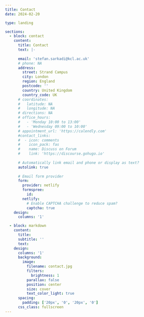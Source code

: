 ```yaml
---
title: Contact
date: 2024-02-20

type: landing

sections:
  - block: contact
    content:
      title: Contact
      text: |-
        
      email: 'stefan.sarkadi@kcl.ac.uk'
      # phone: NA
      address:
        street: Strand Campus
        city: London
        region: England
        postcode: ''
        country: United Kingdom
        country_code: UK
      # coordinates:
      #   latitude: NA
      #   longitude: NA
      # directions: NA
      # office_hours:
      #   - 'Monday 10:00 to 13:00'
      #   - 'Wednesday 09:00 to 10:00'
      # appointment_url: 'https://calendly.com'
      #contact_links:
      #  - icon: comments
      #    icon_pack: fas
      #    name: Discuss on Forum
      #    link: 'https://discourse.gohugo.io'
    
      # Automatically link email and phone or display as text?
      autolink: true
    
      # Email form provider
      form:
        provider: netlify
        formspree:
          id:
        netlify:
          # Enable CAPTCHA challenge to reduce spam?
          captcha: true
    design:
      columns: '1'

  - block: markdown
    content:
      title:
      subtitle: ''
      text:
    design:
      columns: '1'
      background:
        image: 
          filename: contact.jpg
          filters:
            brightness: 1
          parallax: false
          position: center
          size: cover
          text_color_light: true
      spacing:
        padding: ['20px', '0', '20px', '0']
      css_class: fullscreen
---
```

